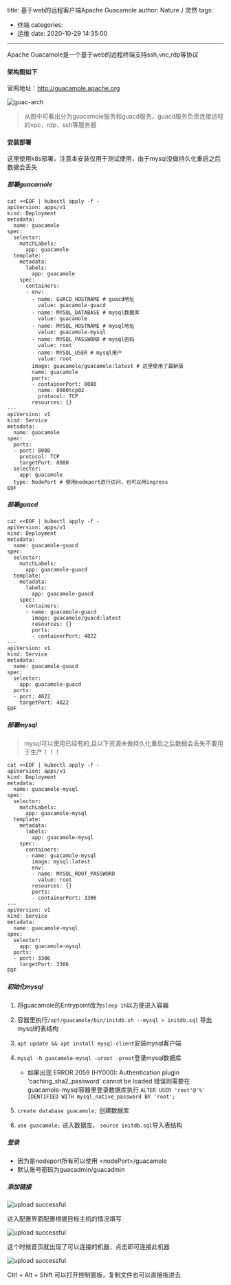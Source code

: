 title: 基于web的远程客户端Apache Guacamole
author: Nature丿灵然
tags:
  - 终端
categories:
  - 运维
date: 2020-10-29 14:35:00
---
Apache Guacamole是一个基于web的远程终端支持ssh,vnc,rdp等协议
<!--more-->

#### 架构图如下

官网地址：<http://guacamole.apache.org>

![guac-arch](/images/pasted-4.png)

> 从图中可看出分为guacamole服务和guacd服务，guacd服务负责连接远程的vpc，rdp，ssh等服务器

#### 安装部署

这里使用k8s部署，注意本安装仅用于测试使用，由于mysql没做持久化重启之后数据会丢失

##### 部署guacamole

```shell
cat <<EOF | kubectl apply -f -
apiVersion: apps/v1
kind: Deployment
metadata:
  name: guacamole
spec:
  selector:
    matchLabels:
      app: guacamole
  template:
    metadata:
      labels:
        app: guacamole
    spec:
      containers:
      - env:
        - name: GUACD_HOSTNAME # guacd地址
          value: guacamole-guacd
        - name: MYSQL_DATABASE # mysql数据库
          value: guacamole
        - name: MYSQL_HOSTNAME # mysql地址
          value: guacamole-mysql
        - name: MYSQL_PASSWORD # mysql密码
          value: root
        - name: MYSQL_USER # mysql用户
          value: root
        image: guacamole/guacamole:latest # 这里使用了最新版
        name: guacamole
        ports:
        - containerPort: 8080
          name: 8080tcp02
          protocol: TCP
        resources: {}
---
apiVersion: v1
kind: Service
metadata:
  name: guacamole
spec:
  ports:
  - port: 8080
    protocol: TCP
    targetPort: 8080
  selector:
    app: guacamole
  type: NodePort # 使用nodeport进行访问，也可以用ingress
EOF
```

##### 部署guacd

```shell
cat <<EOF | kubectl apply -f -
apiVersion: apps/v1
kind: Deployment
metadata:
  name: guacamole-guacd
spec:
  selector:
    matchLabels:
      app: guacamole-guacd
  template:
    metadata:
      labels:
        app: guacamole-guacd
    spec:
      containers:
      - name: guacamole-guacd
        image: guacamole/guacd:latest
        resources: {}
        ports:
        - containerPort: 4822
---
apiVersion: v1
kind: Service
metadata:
  name: guacamole-guacd
spec:
  selector:
    app: guacamole-guacd
  ports:
  - port: 4822
    targetPort: 4822
EOF
```

##### 部署mysql

> mysql可以使用已经有的,且以下资源未做持久化重启之后数据会丢失不要用于生产！！！

```shell
cat <<EOF | kubectl apply -f -
apiVersion: apps/v1
kind: Deployment
metadata:
  name: guacamole-mysql
spec:
  selector:
    matchLabels:
      app: guacamole-mysql
  template:
    metadata:
      labels:
        app: guacamole-mysql
    spec:
      containers:
      - name: guacamole-mysql
        image: mysql:latest
        env:
        - name: MYSQL_ROOT_PASSWORD
          value: root
        resources: {}
        ports:
        - containerPort: 3306
---
apiVersion: v1
kind: Service
metadata:
  name: guacamole-mysql
spec:
  selector:
    app: guacamole-mysql
  ports:
  - port: 3306
    targetPort: 3306
EOF
```

##### 初始化mysql

1. 将guacamole的Entrypoint改为`sleep 1h`以方便进入容器

2. 容器里执行`/opt/guacamole/bin/initdb.sh --mysql > initdb.sql` 导出mysql的表结构

3. `apt update && apt install mysql-client`安装mysql客户端

4. `mysql -h guacamole-mysql -uroot -proot`登录mysql数据库
    - 如果出现 ERROR 2059 (HY000): Authentication plugin 'caching_sha2_password' cannot be loaded 错误则需要在guacamole-mysql容器里登录数据库执行
    `ALTER USER 'root'@'%' IDENTIFIED WITH mysql_native_password BY 'root';`

5. `create database guacamole;` 创建数据库

6. `use guacamole;` 进入数据库， `source initdb.sql`导入表结构

##### 登录

- 因为是nodeport所有可以使用 \<nodePort\>/guacamole
- 默认账号密码为guacadmin/guacadmin

##### 添加链接

![upload successful](/images/pasted-5.png)

进入配置界面配置根据目标主机的情况填写

![upload successful](/images/pasted-6.png)

这个时候首页就出现了可以连接的机器，点击即可连接此机器

![upload successful](/images/pasted-7.png)

Ctrl + Alt + Shift 可以打开控制面板，复制文件也可以直接拖进去
